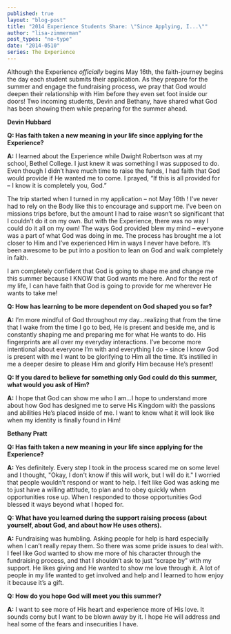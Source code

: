 ```yaml
---
published: true
layout: "blog-post"
title: "2014 Experience Students Share: \"Since Applying, I...\""
author: "lisa-zimmerman"
post_types: "no-type"
date: "2014-0510"
series: The Experience
---
```


Although the Experience *officially* begins May 16th, the faith-journey begins the day each student submits their application.  As they prepare for the summer and engage the fundraising process, we pray that God would deepen their relationship with Him before they even set foot inside our doors!  Two incoming students, Devin and Bethany, have shared what God has been showing them while preparing for the summer ahead.

**Devin Hubbard** 

**Q: Has faith taken a new meaning in your life since applying for the Experience?**

**A:** I learned about the Experience while Dwight Robertson was at my school, Bethel College.  I just knew it was something I was supposed to do.  Even though I didn’t have much time to raise the funds, I had faith that God would provide if He wanted me to come.  I prayed, “If this is all provided for – I know it is completely you, God.”

The trip started when I turned in my application – not May 16th !  I’ve never had to rely on the Body like this to encourage and support me.  I’ve been on missions trips before, but the amount I had to raise wasn’t so significant that I couldn’t do it on my own.  But with the Experience, there was no way I could do it all on my own!  The ways God provided blew my mind – everyone was a part of what God was doing in me.  The process has brought me a lot closer to Him and I’ve experienced Him in ways I never have before.  It’s been awesome to be put into a position to lean on God and walk completely in faith. 

I am completely confident that God is going to shape me and change me this summer because I KNOW that God wants me here.  And for the rest of my life, I can have faith that God is going to provide for me wherever He wants to take me!

**Q: How has learning to be more dependent on God shaped you so far?**

**A:** I’m more mindful of God throughout my day…realizing that from the time that I wake from the time I go to bed, He is present and beside me, and is constantly shaping me and preparing me for what He wants to do.  His fingerprints are all over my everyday interactions.  I’ve become more intentional about everyone I’m with and everything I do – since I know God is present with me I want to be glorifying to Him all the time.  It’s instilled in me a deeper desire to please Him and glorify Him because He’s present!

**Q: If you dared to believe for something only God could do this summer, what would you ask of Him?**

**A:** I hope that God can show me who I am…I hope to understand more about how God has designed me to serve His Kingdom with the passions and abilities He’s placed inside of me.  I want to know what it will look like when my identity is finally found in Him!

**Bethany Pratt**

**Q: Has faith taken a new meaning in your life since applying for the Experience?**

**A:** Yes definitely.  Every step I took in the process scared me on some level and I thought, "Okay, I don't know if this will work, but I will do it."  I worried that people wouldn’t respond or want to help.  I felt like God was asking me to just have a willing attitude, to plan and to obey quickly when opportunities rose up.  When I responded to those opportunities God blessed it ways beyond what I hoped for. 

**Q: What have you learned during the support raising process (about yourself, about God, and about how He uses others).**

**A:** Fundraising was humbling.  Asking people for help is hard especially when I can’t really repay them. So there was some pride issues to deal with.  I feel like God wanted to show me more of his character through the fundraising process, and that I shouldn’t ask to just “scrape by” with my support.  He likes giving and He wanted to show me love through it.  A lot of people in my life wanted to get involved and help and I learned to how enjoy it because it’s a gift. 

**Q: How do you hope God will meet you this summer?**

**A:** I want to see more of His heart and experience more of His love.  It sounds corny but I want to be blown away by it.  I hope He will address and heal some of the fears and insecurities I have.